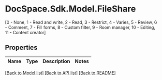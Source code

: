 # DocSpace.Sdk.Model.FileShare
[0 - None, 1 - Read and write, 2 - Read, 3 - Restrict, 4 - Varies, 5 - Review, 6 - Comment, 7 - Fill forms, 8 - Custom filter, 9 - Room manager, 10 - Editing, 11 - Content creator]

## Properties

Name | Type | Description | Notes
------------ | ------------- | ------------- | -------------

[[Back to Model list]](../README.md#documentation-for-models) [[Back to API list]](../README.md#documentation-for-api-endpoints) [[Back to README]](../README.md)

